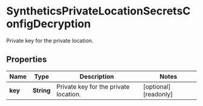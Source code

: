 

# SyntheticsPrivateLocationSecretsConfigDecryption

Private key for the private location.

## Properties

Name | Type | Description | Notes
------------ | ------------- | ------------- | -------------
**key** | **String** | Private key for the private location. |  [optional] [readonly]



